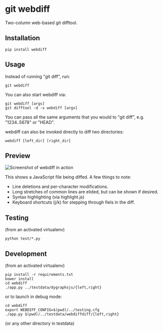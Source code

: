 git webdiff
===========

Two-column web-based git difftool.

Installation
------------

    pip install webdiff

Usage
-----

Instead of running "git diff", run:

    git webdiff

You can also start webdiff via:

    git webdiff [args]
    git difftool -d -x webdiff [args]

You can pass all the same arguments that you would to "git diff", e.g.
"1234..5678" or "HEAD".

webdiff can also be invoked directly to diff two directories:

    webdiff [left_dir] [right_dir]

Preview
----------

![Screenshot of webdiff in action](http://www.danvk.org/webdiff.png)

This shows a JavaScript file being diffed. A few things to note:
* Line deletions and per-character modifications.
* Long stretches of common lines are elided, but can be shown if desired.
* Syntax highlighting (via highlight.js)
* Keyboard shortcuts (j/k) for stepping through fiels in the diff.

Testing
-------

(from an activated virtualenv)

    python test/*.py

Development
-----------

(from an activated virtualenv)

    pip install -r requirements.txt
    bower install
    cd webdiff
    ./app.py ../testdata/dygraphsjs/{left,right}

or to launch in debug mode:

    cd webdiff
    export WEBDIFF_CONFIG=$(pwd)/../testing.cfg
    ./app.py $(pwd)/../testdata/webdiffdiff/{left,right}

(or any other directory in testdata)
